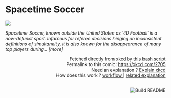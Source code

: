 # <b>Spacetime Soccer</b>

[![](https://imgs.xkcd.com/comics/spacetime_soccer.png)](https://xkcd.com/2705)

<i>Spacetime Soccer, known outside the United States as &#39;4D Football&#39; is a now-defunct sport. Infamous for referee decisions hinging on inconsistent definitions of simultaneity, it is also known for the disappearance of many top players during... [more]</i>

<div align="right">
  Fetched directly from
  <a href="https://xkcd.com">
    xkcd
  </a>
  by
  <a href="https://github.com/Vanille-N/Vanille-N/blob/master/fetch">
    this bash script
  </a>
</div>
<div align="right">
  Permalink to this comic:
  <a href="https://xkcd.com/2705">
    https://xkcd.com/2705
  </a>
</div>
<div align="right">
  Need an explanation ?
  <a href="https://www.explainxkcd.com/wiki/index.php/2705">
    Explain xkcd
  </a>
</div>
<div align="right">
  How does this work ?
  <a href="https://github.com/Vanille-N/Vanille-N/blob/master/.github/workflows/build.yml">
    workflow
  </a>
  |
  <a href="https://simonwillison.net/2020/Jul/10/self-updating-profile-readme/">
    related explanation
  </a>
</div><br>

<a href="https://github.com/Vanille-N/Vanille-N/actions"><img src="https://github.com/Vanille-N/Vanille-N/workflows/Build%20README/badge.svg" align="right" alt="Build README"></a>
